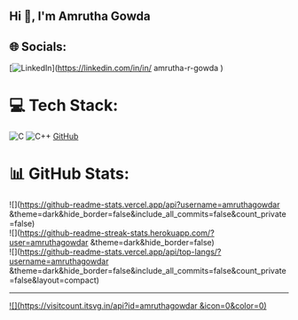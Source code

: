 ## Hi 👋, I'm Amrutha Gowda 


## 🌐 Socials:
[![LinkedIn](https://img.shields.io/badge/LinkedIn-%230077B5.svg?logo=linkedin&logoColor=white)](https://linkedin.com/in/in/ amrutha-r-gowda ) 

# 💻 Tech Stack:
![C](https://img.shields.io/badge/c-%2300599C.svg?style=for-the-badge&logo=c&logoColor=white) ![C++](https://img.shields.io/badge/c++-%2300599C.svg?style=for-the-badge&logo=c%2B%2B&logoColor=white) [GitHub](https://img.shields.io/badge/github-%23121011.svg?style=for-the-badge&logo=github&logoColor=white)
# 📊 GitHub Stats:
![](https://github-readme-stats.vercel.app/api?username=amruthagowdar &theme=dark&hide_border=false&include_all_commits=false&count_private=false)<br/>
![](https://github-readme-streak-stats.herokuapp.com/?user=amruthagowdar &theme=dark&hide_border=false)<br/>
![](https://github-readme-stats.vercel.app/api/top-langs/?username=amruthagowdar &theme=dark&hide_border=false&include_all_commits=false&count_private=false&layout=compact)

---
[![](https://visitcount.itsvg.in/api?id=amruthagowdar &icon=0&color=0)](https://visitcount.itsvg.in)

<!-- Proudly created with GPRM ( https://gprm.itsvg.in ) -->
